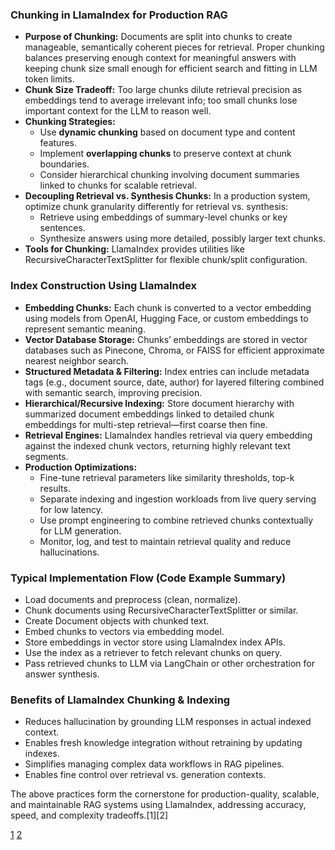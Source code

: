 ### Chunking in LlamaIndex for Production RAG

- **Purpose of Chunking:** Documents are split into chunks to create manageable, semantically coherent pieces for retrieval. Proper chunking balances preserving enough context for meaningful answers with keeping chunk size small enough for efficient search and fitting in LLM token limits.
- **Chunk Size Tradeoff:** Too large chunks dilute retrieval precision as embeddings tend to average irrelevant info; too small chunks lose important context for the LLM to reason well.
- **Chunking Strategies:**
  - Use **dynamic chunking** based on document type and content features.
  - Implement **overlapping chunks** to preserve context at chunk boundaries.
  - Consider hierarchical chunking involving document summaries linked to chunks for scalable retrieval.
- **Decoupling Retrieval vs. Synthesis Chunks:** In a production system, optimize chunk granularity differently for retrieval vs. synthesis:
  - Retrieve using embeddings of summary-level chunks or key sentences.
  - Synthesize answers using more detailed, possibly larger text chunks.
- **Tools for Chunking:** LlamaIndex provides utilities like RecursiveCharacterTextSplitter for flexible chunk/split configuration.

### Index Construction Using LlamaIndex

- **Embedding Chunks:** Each chunk is converted to a vector embedding using models from OpenAI, Hugging Face, or custom embeddings to represent semantic meaning.
- **Vector Database Storage:** Chunks’ embeddings are stored in vector databases such as Pinecone, Chroma, or FAISS for efficient approximate nearest neighbor search.
- **Structured Metadata & Filtering:** Index entries can include metadata tags (e.g., document source, date, author) for layered filtering combined with semantic search, improving precision.
- **Hierarchical/Recursive Indexing:** Store document hierarchy with summarized document embeddings linked to detailed chunk embeddings for multi-step retrieval—first coarse then fine.
- **Retrieval Engines:** LlamaIndex handles retrieval via query embedding against the indexed chunk vectors, returning highly relevant text segments.
- **Production Optimizations:**
  - Fine-tune retrieval parameters like similarity thresholds, top-k results.
  - Separate indexing and ingestion workloads from live query serving for low latency.
  - Use prompt engineering to combine retrieved chunks contextually for LLM generation.
  - Monitor, log, and test to maintain retrieval quality and reduce hallucinations.

### Typical Implementation Flow (Code Example Summary)

- Load documents and preprocess (clean, normalize).
- Chunk documents using RecursiveCharacterTextSplitter or similar.
- Create Document objects with chunked text.
- Embed chunks to vectors via embedding model.
- Store embeddings in vector store using LlamaIndex index APIs.
- Use the index as a retriever to fetch relevant chunks on query.
- Pass retrieved chunks to LLM via LangChain or other orchestration for answer synthesis.

### Benefits of LlamaIndex Chunking & Indexing

- Reduces hallucination by grounding LLM responses in actual indexed context.
- Enables fresh knowledge integration without retraining by updating indexes.
- Simplifies managing complex data workflows in RAG pipelines.
- Enables fine control over retrieval vs. generation contexts.

The above practices form the cornerstone for production-quality, scalable, and maintainable RAG systems using LlamaIndex, addressing accuracy, speed, and complexity tradeoffs.[1][2]

[1](https://galileo.ai/blog/llamaindex-complete-guide-rag-data-workflows-llms)
[2](https://docs.llamaindex.ai/en/stable/optimizing/production_rag/)
